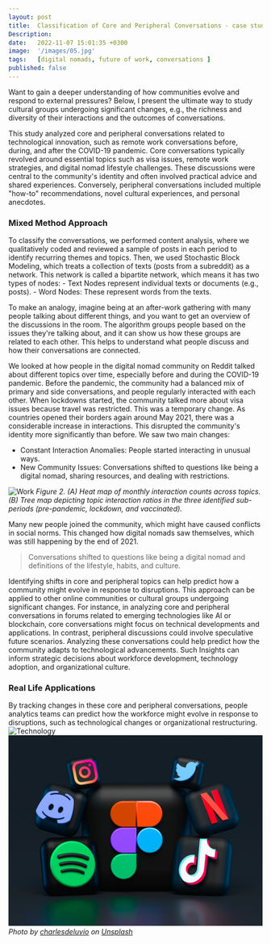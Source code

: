 ```yaml
---
layout: post
title:  Classification of Core and Peripheral Conversations - case study
Description: 
date:   2022-11-07 15:01:35 +0300
image:  '/images/05.jpg'
tags:   [digital nomads, future of work, conversations ]
published: false
---
```

Want to gain a deeper understanding of how communities evolve and respond to external pressures? Below, I present the ultimate way to study cultural groups undergoing significant changes, e.g., the richness and diversity of their interactions and the outcomes of conversations. 

This study analyzed core and peripheral conversations related to technological innovation, such as remote work conversations before, during, and after the COVID-19 pandemic. Core conversations typically revolved around essential topics such as visa issues, remote work strategies, and digital nomad lifestyle challenges. These discussions were central to the community's identity and often involved practical advice and shared experiences. Conversely, peripheral conversations included multiple "how-to" recommendations, novel cultural experiences, and personal anecdotes.

<h3>Mixed Method Approach</h3>
To classify the conversations, we performed content analysis, where we qualitatively coded and reviewed a sample of posts in each period to identify recurring themes and topics.
Then, we used Stochastic Block Modeling, which treats a collection of texts (posts from a subreddit) as a network. This network is called a bipartite network, which means it has two types of nodes:
  - Text Nodes represent individual texts or documents (e.g., posts).
  - Word Nodes: These represent words from the texts.

To make an analogy, imagine being at an after-work gathering with many people talking about different things, and you want to get an overview of the discussions in the room. The algorithm groups people based on the issues they're talking about, and it can show us how these groups are related to each other. This helps to understand what people discuss and how their conversations are connected.

We looked at how people in the digital nomad community on Reddit talked about different topics over time, especially before and during the COVID-19 pandemic. Before the pandemic, the community had a balanced mix of primary and side conversations, and people regularly interacted with each other. When lockdowns started, the community talked more about visa issues because travel was restricted. This was a temporary change.
As countries opened their borders again around May 2021, there was a considerable increase in interactions. This disrupted the community's identity more significantly than before. We saw two main changes:
- Constant Interaction Anomalies: People started interacting in unusual ways.
- New Community Issues: Conversations shifted to questions like being a digital nomad, sharing resources, and dealing with restrictions.

![Work]({{site.baseurl}}/images/04-2.jpg)
*Figure 2. (A) Heat map of monthly interaction counts across topics. (B) Tree map depicting topic
interaction ratios in the three identified sub-periods (pre-pandemic, lockdown, and vaccinated).*

Many new people joined the community, which might have caused conflicts in social norms. This changed how digital nomads saw themselves, which was still happening by the end of 2021.

> Conversations shifted to questions like being a digital nomad and definitions of the lifestyle, habits, and culture.

Identifying shifts in core and peripheral topics can help predict how a community might evolve in response to disruptions. This approach can be applied to other online communities or cultural groups undergoing significant changes. For instance, in analyzing core and peripheral conversations in forums related to emerging technologies like AI or blockchain, core conversations might focus on technical developments and applications. In contrast, peripheral discussions could involve speculative future scenarios. Analyzing these conversations could help predict how the community adapts to technological advancements. Such Insights can inform strategic decisions about workforce development, technology adoption, and organizational culture.

<h3>Real Life Applications</h3>
By tracking changes in these core and peripheral conversations, people analytics teams can predict how the workforce might evolve in response to disruptions, such as technological changes or organizational restructuring.

<div class="gallery-box">
  <div class="gallery">
    <img src="/images/05-4.jpg" alt="Technology">
    <img src="/images/05-3.jpg" alt="Technology">
  </div>
  <em>Photo by <a href="https://unsplash.com/@charlesdeluvio?utm_content=creditCopyText&utm_medium=referral&utm_source=unsplash">charlesdeluvio</a> on <a href="https://unsplash.com/photos/man-using-macbook-Lks7vei-eAg?utm_content=creditCopyText&utm_medium=referral&utm_source=unsplash">Unsplash</a></em>
</div>



